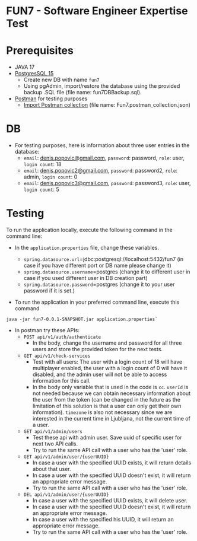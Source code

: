 FUN7 - Software Engineer Expertise Test
===================================

# Prerequisites

* JAVA 17
* [PostgresSQL 15](https://www.enterprisedb.com/downloads/postgres-postgresql-downloads)
    * Create new DB with name `fun7`
    * Using pgAdmin, import/restore the database using the provided backup .SQL file (file name: fun7DBBackup.sql).
* [Postman](https://www.postman.com/downloads/) for testing purposes
    * [Import Postman collection](https://learning.postman.com/docs/getting-started/importing-and-exporting/importing-data/)
      (file name: Fun7.postman_collection.json)

# DB

* For testing purposes, here is information about three user entries in the database:
    * `email`: denis.popovic@gmail.com, `password`: password, `role`: user, `login count`: 18
    * `email`: denis.popovic2@gmail.com, `password`: password2, `role`: admin, `login count`: 0
    * `email`: denis.popovic3@gmail.com, `password`: password3, `role`: user, `login count`: 5

# Testing

To run the application locally, execute the following command in the command line:

* In the `application.properties` file, change these variables.
    * `spring.datasource.url`=jdbc:postgresql://localhost:5432/fun7 (in case if you have different port or DB name
      please change it)
    * `spring.datasource.username`=postgres (change it to different user in case if you used different user in DB
      creation part)
    * `spring.datasource.password`=postgres (change it to your user password if it is set.)

* To run the application in your preferred command line, execute this command

```
java -jar fun7-0.0.1-SNAPSHOT.jar application.properties`
```

* In postman try these APIs:
    * `POST api/v1/auth/authenticate`
        * In the body, change the username and password for all three users and store the provided token for the next
          tests.
    * `GET api/v1/check-services`
        * Test with all users: The user with a login count of 18 will have multiplayer enabled, the user with a login
          count of 0 will have it disabled, and the admin user will not be able to access information for this call.
        * In the body only variable that is used in the code is `cc`. `userId`  is not needed because we can obtain
          necessary information about the user from the token (can be changed in the future as the limitation of this
          solution is that a user can only get their own information). `timezone` is also not necessary since we are
          interested in the current time in Ljubljana, not the current time of a user.
    * `GET api/v1/admin/users`
        * Test these api with admin user. Save uuid of specific user for next two API calls.
        * Try to run the same API call with a user who has the 'user' role.
    * `GET api/v1/admin/user/{userUUID}`
        * In case a user with the specified UUID exists, it will return details about that user.
        * In case a user with the specified UUID doesn't exist, it will return an appropriate error message.
        * Try to run the same API call with a user who has the 'user' role.
    * `DEL api/v1/admin/user/{userUUID}`
        * In case a user with the specified UUID exists, it will delete user.
        * In case a user with the specified UUID doesn't exist, it will return an appropriate error message.
        * In case a user with the specified his UUID, it will return an appropriate error message.
        * Try to run the same API call with a user who has the 'user' role.
